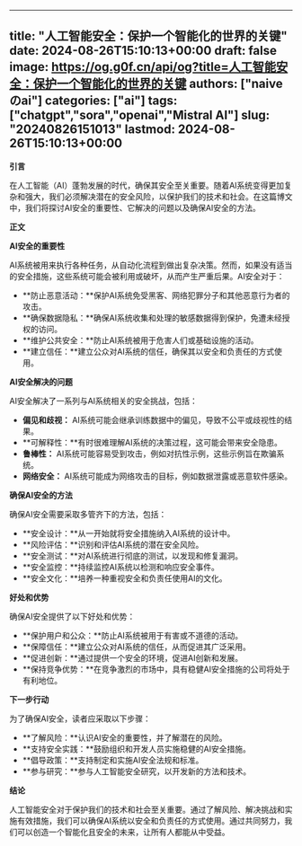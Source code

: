 
---
title: "人工智能安全：保护一个智能化的世界的关键"
date: 2024-08-26T15:10:13+00:00
draft: false
image: https://og.g0f.cn/api/og?title=人工智能安全：保护一个智能化的世界的关键
authors: ["naiveのai"]
categories: ["ai"]
tags: ["chatgpt","sora","openai","Mistral AI"]
slug: "20240826151013"
lastmod: 2024-08-26T15:10:13+00:00
---
**引言**

在人工智能（AI）蓬勃发展的时代，确保其安全至关重要。随着AI系统变得更加复杂和强大，我们必须解决潜在的安全风险，以保护我们的技术和社会。在这篇博文中，我们将探讨AI安全的重要性、它解决的问题以及确保AI安全的方法。

**正文**

**AI安全的重要性**

AI系统被用来执行各种任务，从自动化流程到做出复杂决策。然而，如果没有适当的安全措施，这些系统可能会被利用或破坏，从而产生严重后果。AI安全对于：

- **防止恶意活动：**保护AI系统免受黑客、网络犯罪分子和其他恶意行为者的攻击。
- **确保数据隐私：**确保AI系统收集和处理的敏感数据得到保护，免遭未经授权的访问。
- **维护公共安全：**防止AI系统被用于危害人们或基础设施的活动。
- **建立信任：**建立公众对AI系统的信任，确保其以安全和负责任的方式使用。

**AI安全解决的问题**

AI安全解决了一系列与AI系统相关的安全挑战，包括：

- **偏见和歧视：** AI系统可能会继承训练数据中的偏见，导致不公平或歧视性的结果。
- **可解释性：**有时很难理解AI系统的决策过程，这可能会带来安全隐患。
- **鲁棒性：** AI系统可能容易受到攻击，例如对抗性示例，这些示例旨在欺骗系统。
- **网络安全：** AI系统可能成为网络攻击的目标，例如数据泄露或恶意软件感染。

**确保AI安全的方法**

确保AI安全需要采取多管齐下的方法，包括：

- **安全设计：**从一开始就将安全措施纳入AI系统的设计中。
- **风险评估：**识别和评估AI系统的潜在安全风险。
- **安全测试：**对AI系统进行彻底的测试，以发现和修复漏洞。
- **安全监控：**持续监控AI系统以检测和响应安全事件。
- **安全文化：**培养一种重视安全和负责任使用AI的文化。

**好处和优势**

确保AI安全提供了以下好处和优势：

- **保护用户和公众：**防止AI系统被用于有害或不道德的活动。
- **保障信任：**建立公众对AI系统的信任，从而促进其广泛采用。
- **促进创新：**通过提供一个安全的环境，促进AI创新和发展。
- **保持竞争优势：**在竞争激烈的市场中，具有稳健AI安全措施的公司将处于有利地位。

**下一步行动**

为了确保AI安全，读者应采取以下步骤：

- **了解风险：**认识AI安全的重要性，并了解潜在的风险。
- **支持安全实践：**鼓励组织和开发人员实施稳健的AI安全措施。
- **倡导政策：**支持制定和实施AI安全法规和标准。
- **参与研究：**参与人工智能安全研究，以开发新的方法和技术。

**结论**

人工智能安全对于保护我们的技术和社会至关重要。通过了解风险、解决挑战和实施有效措施，我们可以确保AI系统以安全和负责任的方式使用。通过共同努力，我们可以创造一个智能化且安全的未来，让所有人都能从中受益。